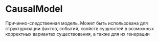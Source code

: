 # CausalModel

Причинно-следственная модель. Может быть использована для структуризации фактов,
событий, свойств сущностей в возможных корректных вариантах существования, а также для их генерации
